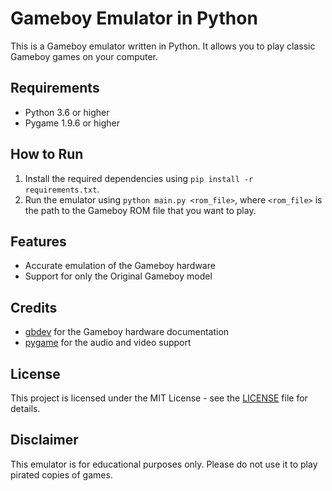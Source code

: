 # Gameboy Emulator in Python

This is a Gameboy emulator written in Python. It allows you to play classic Gameboy games on your computer.

## Requirements

- Python 3.6 or higher
- Pygame 1.9.6 or higher

## How to Run

1. Install the required dependencies using `pip install -r requirements.txt`.
2. Run the emulator using `python main.py <rom_file>`, where `<rom_file>` is the path to the Gameboy ROM file that you want to play.

## Features

- Accurate emulation of the Gameboy hardware
- Support for only the Original Gameboy model



## Credits

- [gbdev](https://github.com/gbdev) for the Gameboy hardware documentation
- [pygame](https://github.com/pygame/pygame) for the audio and video support

## License

This project is licensed under the MIT License - see the [LICENSE](LICENSE) file for details.

## Disclaimer

This emulator is for educational purposes only. Please do not use it to play pirated copies of games.
